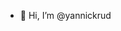- 👋 Hi, I’m @yannickrud
<!-- - 👀 I’m interested in ...
- 🌱 I’m currently learning ...
- 💞️ I’m looking to collaborate on ...
- 📫 How to reach me ... -->

<!---
yannickrud/yannickrud is a ✨ special ✨ repository because its `README.md` (this file) appears on your GitHub profile.
You can click the Preview link to take a look at your changes.
--->
